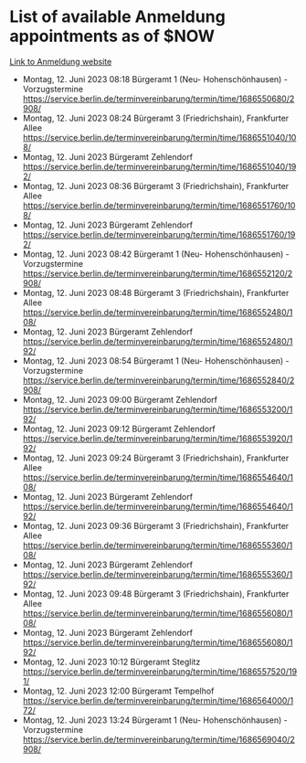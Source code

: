 # List of available Anmeldung appointments as of $NOW
[Link to Anmeldung website](https://service.berlin.de/terminvereinbarung/termin/tag.php?termin=1&anliegen[]=120686&dienstleisterlist=122210,122217,327316,122219,327312,122227,327314,122231,327346,122243,327348,122254,122252,329742,122260,329745,122262,329748,122271,327278,122273,327274,122277,327276,330436,122280,327294,122282,327290,122284,327292,122291,327270,122285,327266,122286,327264,122296,327268,150230,329760,122297,327286,122294,327284,122312,329763,122314,329775,122304,327330,122311,327334,122309,327332,317869,122281,327352,122279,329772,122283,122276,327324,122274,327326,122267,329766,122246,327318,122251,327320,122257,327322,122208,327298,122226,327300&herkunft=http%3A%2F%2Fservice.berlin.de%2Fdienstleistung%2F120686%2F)
- Montag, 12. Juni 2023 08:18 Bürgeramt 1 (Neu- Hohenschönhausen) - Vorzugstermine https://service.berlin.de/terminvereinbarung/termin/time/1686550680/2908/
- Montag, 12. Juni 2023 08:24 Bürgeramt 3 (Friedrichshain), Frankfurter Allee https://service.berlin.de/terminvereinbarung/termin/time/1686551040/108/
- Montag, 12. Juni 2023  Bürgeramt Zehlendorf https://service.berlin.de/terminvereinbarung/termin/time/1686551040/192/
- Montag, 12. Juni 2023 08:36 Bürgeramt 3 (Friedrichshain), Frankfurter Allee https://service.berlin.de/terminvereinbarung/termin/time/1686551760/108/
- Montag, 12. Juni 2023  Bürgeramt Zehlendorf https://service.berlin.de/terminvereinbarung/termin/time/1686551760/192/
- Montag, 12. Juni 2023 08:42 Bürgeramt 1 (Neu- Hohenschönhausen) - Vorzugstermine https://service.berlin.de/terminvereinbarung/termin/time/1686552120/2908/
- Montag, 12. Juni 2023 08:48 Bürgeramt 3 (Friedrichshain), Frankfurter Allee https://service.berlin.de/terminvereinbarung/termin/time/1686552480/108/
- Montag, 12. Juni 2023  Bürgeramt Zehlendorf https://service.berlin.de/terminvereinbarung/termin/time/1686552480/192/
- Montag, 12. Juni 2023 08:54 Bürgeramt 1 (Neu- Hohenschönhausen) - Vorzugstermine https://service.berlin.de/terminvereinbarung/termin/time/1686552840/2908/
- Montag, 12. Juni 2023 09:00 Bürgeramt Zehlendorf https://service.berlin.de/terminvereinbarung/termin/time/1686553200/192/
- Montag, 12. Juni 2023 09:12 Bürgeramt Zehlendorf https://service.berlin.de/terminvereinbarung/termin/time/1686553920/192/
- Montag, 12. Juni 2023 09:24 Bürgeramt 3 (Friedrichshain), Frankfurter Allee https://service.berlin.de/terminvereinbarung/termin/time/1686554640/108/
- Montag, 12. Juni 2023  Bürgeramt Zehlendorf https://service.berlin.de/terminvereinbarung/termin/time/1686554640/192/
- Montag, 12. Juni 2023 09:36 Bürgeramt 3 (Friedrichshain), Frankfurter Allee https://service.berlin.de/terminvereinbarung/termin/time/1686555360/108/
- Montag, 12. Juni 2023  Bürgeramt Zehlendorf https://service.berlin.de/terminvereinbarung/termin/time/1686555360/192/
- Montag, 12. Juni 2023 09:48 Bürgeramt 3 (Friedrichshain), Frankfurter Allee https://service.berlin.de/terminvereinbarung/termin/time/1686556080/108/
- Montag, 12. Juni 2023  Bürgeramt Zehlendorf https://service.berlin.de/terminvereinbarung/termin/time/1686556080/192/
- Montag, 12. Juni 2023 10:12 Bürgeramt Steglitz https://service.berlin.de/terminvereinbarung/termin/time/1686557520/191/
- Montag, 12. Juni 2023 12:00 Bürgeramt Tempelhof https://service.berlin.de/terminvereinbarung/termin/time/1686564000/172/
- Montag, 12. Juni 2023 13:24 Bürgeramt 1 (Neu- Hohenschönhausen) - Vorzugstermine https://service.berlin.de/terminvereinbarung/termin/time/1686569040/2908/
